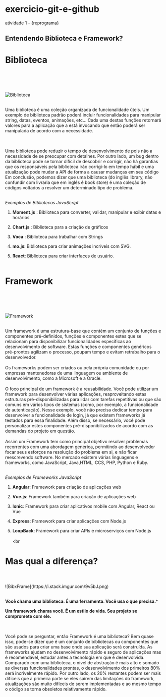# exercicio-git-e-github
atividade 1 -  {reprograma}

## Entendendo Biblioteca e Framework? <h2>

# **Biblioteca** <h1>
<br> <br> 

 ![Biblioteca](https://aguiarbuenosaires.com/wp-content/uploads/2015/04/Livraria_ateneo_2-800x541.jpg)

<br>
Uma biblioteca é uma coleção organizada de funcionalidade úteis. Um exemplo de biblioteca padrão poderá incluir funcionalidades para manipular string, datas, eventos, animações, etc… Cada uma destas funções retornará valores para a aplicação que a está invocando que então poderá ser manipulada de acordo com a necessidade.

<br> <br>
Uma biblioteca pode reduzir o tempo de desenvolvimento de pois não a necessidade de se preocupar com detalhes. Por outro lado, um bug dentro da biblioteca pode se tornar difícil de descobrir e corrigir, não há garantias que os responsáveis pela biblioteca irão corrigi-lo em tempo hábil e uma atualização pode mudar a API de forma a causar mudanças em seu código
Em conclusão, podemos dizer que uma biblioteca (do inglês library, não confundir com livraria que em inglês é book store) é uma coleção de códigos voltados a resolver um determinado tipo de problema.
<br> <br>

*Exemplos de Bibliotecas JavaScript*
<br>

1. __Moment.js__ : Biblioteca para converter, validar, manipular e exibir datas e horários
2. __Chart.js__ : Biblioteca para a criação de gráficos

3. __Voca__ : Biblioteca para trabalhar com Strings

4. __mo.js__: Biblioteca para criar animações incríveis com SVG. 

5. __React__: Biblioteca para criar interfaces de usuário. 
<br> <br>

# **Framework** <h1>
<br> <br>

 ![Framework](https://blog.dankicode.com/wp-content/uploads/2018/03/como-um-framework-funciona.png)

 <br>
Um framework é uma estrutura-base que contém um conjunto de funções e componentes pré-definidos, funções e componentes estes que se relacionam para disponibilizar funcionalidades específicas ao desenvolvimento de software. Estas funções e componentes genéricos pré-prontos agilizam o processo, poupam tempo e evitam retrabalho para o desenvolvedor.
<br> <br>
Os frameworks podem ser criados ou pela própria comunidade ou por empresas mantenedoras de uma linguagem ou ambiente de desenvolvimento, como a Microsoft e a Oracle.
<br> <br>
O foco principal de um framework é a reusabilidade. Você pode utilizar um framework para desenvolver várias aplicações, reaproveitando estas estruturas pré-disponibilizadas para lidar com tarefas repetitivas ou que são comuns em vários tipos de sistemas (como, por exemplo, a funcionalidade de autenticação). Nesse exemplo, você não precisa dedicar tempo para desenvolver a funcionalidade de login, já que existem frameworks já testados para essa finalidade. Além disso, se necessário, você pode personalizar estes componentes pré-disponibilizados de acordo com as demandas do projeto em questão.
<br> <br>
Assim um Framework tem como principal objetivo resolver problemas recorrentes com uma abordagem genérica, permitindo ao desenvolvedor focar seus esforços na resolução do problema em si, e não ficar reescrevendo software. No mercado existem várias linguagens e frameworks, como JavaScript, Java,HTML, CCS, PHP, Python e Ruby.
<br> <br>

*Exemplos de Frameworks JavaScript*
<br>

1. __Angular__: Framework para criação de aplicações web

2. __Vue.js__: Framework também para criação de aplicações web

3. __Ionic__: Framework para criar aplicativos mobile com Angular, React ou Vue

4. __Express__: Framework para criar aplicações com Node.js

5. __LoopBack__: Framework para criar APIs e microserviços com Node.js
 <br> <br> <br

# **Mas qual a diferença?** <h1>
<br>
![BibxFrame](https://i.stack.imgur.com/9v5bJ.png)
<br> <br>

**Você chama uma biblioteca. É uma ferramenta. Você usa o que precisa.***

**Um framework chama você. É um estilo de vida. Seu projeto se compromete com ele.**

<br> <br>
 Você pode se perguntar, então Framework é uma biblioteca? Bem quase isso, pode-se dizer que é um conjunto de bibliotecas ou componentes que são usados para criar uma base onde sua aplicação será construída. As frameworks ajudam no desenvolvimento rápido e seguro de aplicações mas é recomendável, estudar antes a tecnologia em que é desenvolvida. Comparado com uma biblioteca, o nível de abstração é mais alto e somado as diversas funcionalidades prontas, o desenvolvimento dos primeiros 80% será incrivelmente rápido. Por outro lado, os 20% restantes podem ser mais difíceis que a primeira parte se eles saírem das limitações do framework, atualizações são muito difíceis de serem implementadas e ao mesmo tempo o código se torna obsoletos relativamente rápido.
<br> <br>